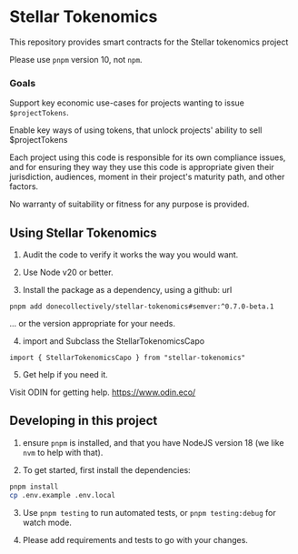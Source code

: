 # Stellar Tokenomics

This repository provides smart contracts for the Stellar tokenomics project

Please use `pnpm` version 10, not `npm`.  

### Goals

Support key economic use-cases for projects wanting to issue `$projectTokens`.

Enable key ways of using tokens, that unlock projects' ability to sell $projectTokens

Each project using this code is responsible for its own compliance issues, and for 
ensuring they way they use this code is appropriate given their jurisdiction, 
audiences, moment in their project's maturity path, and other factors.

No warranty of suitability or fitness for any purpose is provided.

## Using Stellar Tokenomics

1. Audit the code to verify it works the way you would want.

2. Use Node v20 or better.

3. Install the package as a dependency, using a github: url
```
pnpm add donecollectively/stellar-tokenomics#semver:^0.7.0-beta.1
```
... or the version appropriate for your needs.

4. import and Subclass the StellarTokenomicsCapo

```
import { StellarTokenomicsCapo } from "stellar-tokenomics"
```

5.  Get help if you need it.

Visit ODIN for getting help.  https://www.odin.eco/


## Developing in this project

 1.  ensure `pnpm` is installed, and that you have NodeJS version 18 (we like `nvm` 
  to help with that).

 2. To get started, first install the dependencies:

  ```bash
  pnpm install
  cp .env.example .env.local
  ```
  3. Use `pnpm testing` to run automated tests, or `pnpm testing:debug` for watch mode.

  4. Please add requirements and tests to go with your changes.


